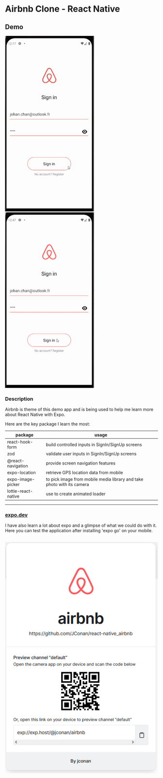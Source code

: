 # Airbnb Clone - React Native

## Demo

![Demo1](assets/airbnb-demo.gif)
![Demo2](assets/airbnb-demo2.gif)

### Description

Airbnb is theme of this demo app and is being used to help me learn more about React Native with Expo.

Here are the key package I learn the most:

| package             | usage                                                                  |
| ------------------- | ---------------------------------------------------------------------- |
| react-hook-form     | build controlled inputs in SignIn/SignUp screens                       |
| zod                 | validate user inputs in SignIn/SignUp screens                          |
| @react-navigation   | provide screen navigation features                                     |
| expo-location       | retrieve GPS location data from mobile                                 |
| expo-image-picker   | to pick image from mobile media library and take photo with its camera |
| lottie-react-native | use to create animated loader                                          |

---

### [expo.dev](https://expo.dev/@jconan/airbnb)

I have also learn a lot about expo and a glimpse of what we could do with it. Here you can test the application after installing 'expo go' on your mobile.

## ![@jconan/airbnb](assets/expo.png)
